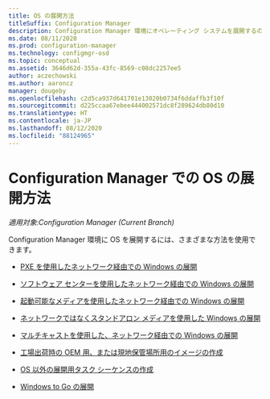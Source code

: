 ```yaml
---
title: OS の展開方法
titleSuffix: Configuration Manager
description: Configuration Manager 環境にオペレーティング システムを展開するのに使用できる方法について学習します。
ms.date: 08/11/2020
ms.prod: configuration-manager
ms.technology: configmgr-osd
ms.topic: conceptual
ms.assetid: 3646d62d-355a-43fc-8569-c08dc2257ee5
author: aczechowski
ms.author: aaroncz
manager: dougeby
ms.openlocfilehash: c2d5ca937d641701e13020b0734f6ddaffb3f10f
ms.sourcegitcommit: d225ccaa67ebee444002571dc8f289624db80d10
ms.translationtype: HT
ms.contentlocale: ja-JP
ms.lasthandoff: 08/12/2020
ms.locfileid: "88124965"
---
```

# <a name="os-deployment-methods-with-configuration-manager"></a>Configuration Manager での OS の展開方法

*適用対象:Configuration Manager (Current Branch)*

Configuration Manager 環境に OS を展開するには、さまざまな方法を使用できます。

- [PXE を使用したネットワーク経由での Windows の展開](use-pxe-to-deploy-windows-over-the-network.md)  

- [ソフトウェア センターを使用したネットワーク経由での Windows の展開](use-software-center-to-deploy-windows-over-the-network.md)  

- [起動可能なメディアを使用したネットワーク経由での Windows の展開](use-bootable-media-to-deploy-windows-over-the-network.md)  

- [ネットワークではなくスタンドアロン メディアを使用した Windows の展開](use-stand-alone-media-to-deploy-windows-without-using-the-network.md)  

- [マルチキャストを使用した、ネットワーク経由での Windows の展開](use-multicast-to-deploy-windows-over-the-network.md)  

- [工場出荷時の OEM 用、または現地保管場所用のイメージの作成](create-an-image-for-an-oem-in-factory-or-a-local-depot.md)  

- [OS 以外の展開用タスク シーケンスの作成](create-a-task-sequence-for-non-operating-system-deployments.md)

- [Windows to Go の展開](deploy-windows-to-go.md)  
